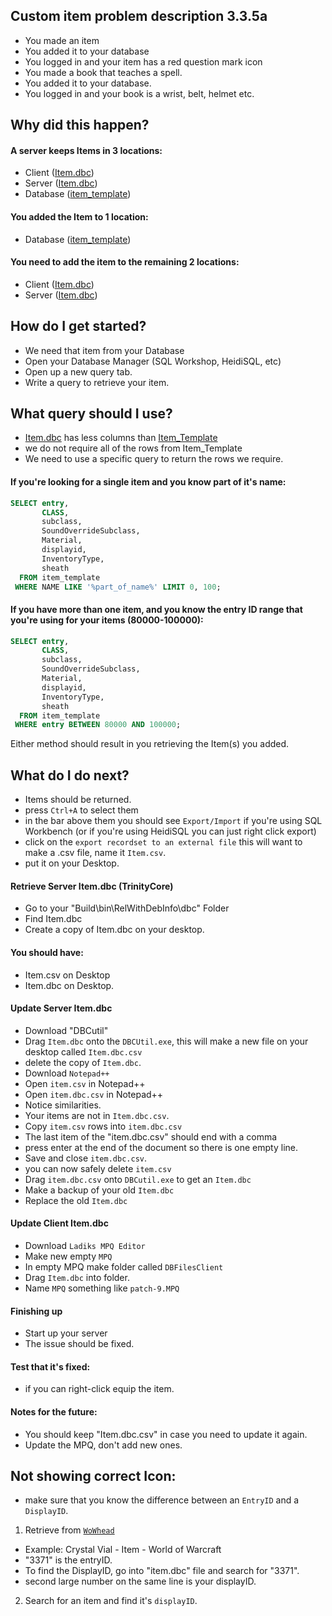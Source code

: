 ## Custom item problem description 3.3.5a
 * You made an item
 * You added it to your database
 * You logged in and your item has a red question mark icon
 * You made a book that teaches a spell.
 * You added it to your database.
 * You logged in and your book is a wrist, belt, helmet etc.

## Why did this happen?

#### A server keeps Items in 3 locations:
 * Client ([Item.dbc][ref-itemdbc])
 * Server ([Item.dbc][ref-itemdbc])
 * Database ([item_template][ref-itempla])

#### You added the Item to 1 location:
 * Database ([item_template][ref-itempla])

#### You need to add the item to the remaining 2 locations:
 * Client ([Item.dbc][ref-itemdbc])
 * Server ([Item.dbc][ref-itemdbc])

## How do I get started?
 * We need that item from your Database
 * Open your Database Manager (SQL Workshop, HeidiSQL, etc)
 * Open up a new query tab.
 * Write a query to retrieve your item.

## What query should I use?
 * [Item.dbc][ref-itemdbc] has less columns than [Item_Template][ref-itempla]
 * we do not require all of the rows from Item_Template
 * We need to use a specific query to return the rows we require.

#### If you're looking for a single item and you know part of it's name:
```sql
SELECT entry,
       CLASS,
       subclass,
       SoundOverrideSubclass,
       Material,
       displayid,
       InventoryType,
       sheath
  FROM item_template
 WHERE NAME LIKE '%part_of_name%' LIMIT 0, 100;
```

#### If you have more than one item, and you know the entry ID range that you're using for your items (80000-100000):
```sql
SELECT entry,
       CLASS,
       subclass,
       SoundOverrideSubclass,
       Material,
       displayid,
       InventoryType,
       sheath
  FROM item_template
 WHERE entry BETWEEN 80000 AND 100000;
```
Either method should result in you retrieving the Item(s) you added.

## What do I do next?
 * Items should be returned.
 * press `Ctrl+A` to select them
 * in the bar above them you should see `Export/Import` if you're using SQL Workbench (or if you're using HeidiSQL you can just right click export)
 * click on the `export recordset to an external file` this will want to make a .csv file, name it `Item.csv`.
 * put it on your Desktop.

#### Retrieve Server Item.dbc (TrinityCore)
 * Go to your "Build\bin\RelWithDebInfo\dbc" Folder
 * Find Item.dbc
 * Create a copy of Item.dbc on your desktop.

#### You should have:
 * Item.csv on Desktop
 * Item.dbc on Desktop.

#### Update Server Item.dbc
 * Download "DBCutil"
 * Drag `Item.dbc` onto the `DBCUtil.exe`, this will make a new file on your desktop called `Item.dbc.csv`
 * delete the copy of `Item.dbc`.
 * Download `Notepad++`
 * Open `item.csv` in Notepad++
 * Open `item.dbc.csv` in Notepad++
 * Notice similarities.
 * Your items are not in `Item.dbc.csv`.
 * Copy `item.csv` rows into `item.dbc.csv`
 * The last item of the "item.dbc.csv" should end with a comma
 * press enter at the end of the document so there is one empty line.
 * Save and close `item.dbc.csv`.
 * you can now safely delete `item.csv`
 * Drag `item.dbc.csv` onto `DBCutil.exe` to get an `Item.dbc`
 * Make a backup of your old `Item.dbc`
 * Replace the old `Item.dbc`
 
#### Update Client Item.dbc
 * Download `Ladiks MPQ Editor`
 * Make new empty `MPQ`
 * In empty MPQ make folder called `DBFilesClient`
 * Drag `Item.dbc` into folder.
 * Name `MPQ` something like `patch-9.MPQ`

#### Finishing up
 * Start up your server
 * The issue should be fixed.

#### Test that it's fixed:
 * if you can right-click equip the item.

#### Notes for the future:
 * You should keep "Item.dbc.csv" in case you need to update it again.
 * Update the MPQ, don't add new ones.

## Not showing correct Icon:
 * make sure that you know the difference between an `EntryID` and a `DisplayID`.
 1. Retrieve from [`WoWhead`][ref-wowhead]
   * Example: Crystal Vial - Item - World of Warcraft
   * "3371" is the entryID.
   * To find the DisplayID, go into "item.dbc" file and search for "3371".
   * second large number on the same line is your displayID.
 2. Search for an item and find it's `displayID`.

[ref-itemdbc]: https://github.com/cmangos/issues/wiki/Item.dbc
[ref-itempla]: https://github.com/cmangos/issues/wiki/Item_template
[ref-wowhead]: https://www.wowhead.com/
